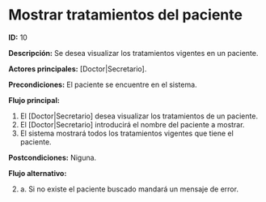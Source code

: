 # Mostrar tratamientos del paciente
**ID:** 10

**Descripción:** Se desea visualizar los tratamientos vigentes en un paciente.

**Actores principales:** [Doctor|Secretario].

**Precondiciones:** El paciente se encuentre en el sistema.

**Flujo principal:**
1. El [Doctor|Secretario] desea visualizar los tratamientos de un paciente.
2. El [Doctor|Secretario] introducirá el nombre del paciente a mostrar.
3. El sistema mostrará todos los tratamientos vigentes que tiene el paciente.

**Postcondiciones:** Niguna.

**Flujo alternativo:**

2. a. Si no existe el paciente buscado mandará un mensaje de error.
